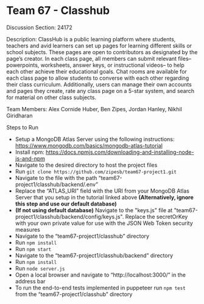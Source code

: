 # Team 67 - Classhub

Discussion Section: 24172	

Description: ClassHub is a public learning platform where students, teachers and avid learners can set up pages for learning different skills or school subjects. These pages are open to contributors as designated by the page’s creator. In each class page, all members can submit relevant files– powerpoints, worksheets, answer keys, or instructional videos– to help each other achieve their educational goals. Chat rooms are available for each class page to allow students to converse with each other regarding their class curriculum. Additionally, users can manage their own accounts and pages they create, rate any class page on a 5-star system, and search for material on other class subjects.


Team Members:
  Alex Cornide Huber, Ben Zipes, Jordan Hanley, Nikhil Giridharan

Steps to Run
- Setup a MongoDB Atlas Server using the following instructions: https://www.mongodb.com/basics/mongodb-atlas-tutorial
- Install npm: https://docs.npmjs.com/downloading-and-installing-node-js-and-npm
- Navigate to the desired directory to host the project files
- Run ```git clone https://github.com/zipesb/team67-project1.git```
- Navigate to the file with the path “team67-project1/classhub/backend/.env”
- Replace the “ATLAS_URI” field with the URI from your MongoDB Atlas Server that you setup in the tutorial linked above **(Alternatively, ignore this step and use our default database)**
- **(If not using default database)** Navigate to the "keys.js" file at "team67-project1/classhub/backend/config/keys.js". Replace the secretOrKey with your own private value for use with the JSON Web Token security measures
- Navigate to the “team67-project1/classhub” directory
- Run ```npm install```
- Run ```npm start```
- Navigate to the “team67-project1/classhub/backend” directory
- Run ```npm install```
- Run ```node server.js```
- Open a local browser and navigate to “http://localhost:3000/” in the address bar
- To run the end-to-end tests implemented in puppeteer run ```npm test``` from the “team67-project1/classhub” directory
